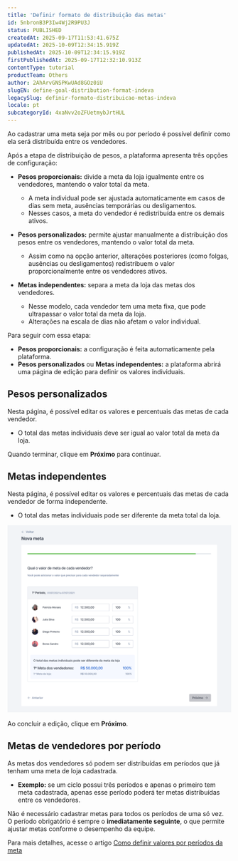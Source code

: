 ```yaml
---
title: 'Definir formato de distribuição das metas'
id: 5nbronB3P3Iw4Wj2R9PU3J
status: PUBLISHED
createdAt: 2025-09-17T11:53:41.675Z
updatedAt: 2025-10-09T12:34:15.919Z
publishedAt: 2025-10-09T12:34:15.919Z
firstPublishedAt: 2025-09-17T12:32:10.913Z
contentType: tutorial
productTeam: Others
author: 2AhArvGNSPKwUAd8GOz0iU
slugEN: define-goal-distribution-format-indeva
legacySlug: definir-formato-distribuicao-metas-indeva
locale: pt
subcategoryId: 4xaNvv2oZFUetmybJrtHUL
---
```


Ao cadastrar uma meta seja por mês ou por período é possível definir como ela será distribuída entre os vendedores.

Após a etapa de distribuição de pesos, a plataforma apresenta três opções de configuração:

- **Pesos proporcionais:** divide a meta da loja igualmente entre os vendedores, mantendo o valor total da meta.
  - A meta individual pode ser ajustada automaticamente em casos de dias sem meta, ausências temporárias ou desligamentos.
  - Nesses casos, a meta do vendedor é redistribuída entre os demais ativos.

- **Pesos personalizados:** permite ajustar manualmente a distribuição dos pesos entre os vendedores, mantendo o valor total da meta.
  - Assim como na opção anterior, alterações posteriores (como folgas, ausências ou desligamentos) redistribuem o valor proporcionalmente entre os vendedores ativos.

- **Metas independentes:** separa a meta da loja das metas dos vendedores.
  - Nesse modelo, cada vendedor tem uma meta fixa, que pode ultrapassar o valor total da meta da loja.
  - Alterações na escala de dias não afetam o valor individual.

Para seguir com essa etapa:

- **Pesos proporcionais:** a configuração é feita automaticamente pela plataforma.  
- **Pesos personalizados** ou **Metas independentes:** a plataforma abrirá uma página de edição para definir os valores individuais.

## Pesos personalizados

Nesta página, é possível editar os valores e percentuais das metas de cada vendedor.

- O total das metas individuais deve ser igual ao valor total da meta da loja.

Quando terminar, clique em **Próximo** para continuar.

## Metas independentes

Nesta página, é possível editar os valores e percentuais das metas de cada vendedor de forma independente.

- O total das metas individuais pode ser diferente da meta total da loja.

![](https://raw.githubusercontent.com/vtexdocs/help-center-content/refs/heads/main/docs/pt/tutorials/indeva-by-vtex/cadastro-de-metas/definir-formato-distribuicao-metas-indeva_1.png)

Ao concluir a edição, clique em **Próximo**.

## Metas de vendedores por período

As metas dos vendedores só podem ser distribuídas em períodos que já tenham uma meta de loja cadastrada.

- **Exemplo:** se um ciclo possui três períodos e apenas o primeiro tem meta cadastrada, apenas esse período poderá ter metas distribuídas entre os vendedores.

Não é necessário cadastrar metas para todos os períodos de uma só vez.  
O período obrigatório é sempre o **imediatamente seguinte**, o que permite ajustar metas conforme o desempenho da equipe.

Para mais detalhes, acesse o artigo [Como definir valores por períodos da meta](/pt/tutorial/valores-dos-periodos-da-meta-ind)

